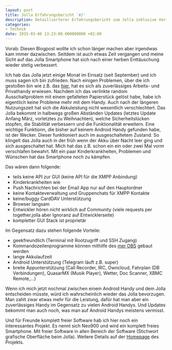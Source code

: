 ```yaml
---
layout: post
title: Jolla Erfahrungsbericht '#2'
description: Detaillierterer Erfahrungsbericht zum Jolla inklusive Vor- und Nachteile, die sich nach einiger Zeit herauskristallisiert haben.
categories:
- Technik
date: 2015-03-06 13:23:00.000000000 +02:00
---
```


Vorab: Diesen Blogpost wollte ich schon länger machen aber irgendwas kam immer dazwischen. Seitdem ist auch etwas Zeit vergangen und meine Sicht auf das Jolla Smartphone hat sich nach einer herben Enttäuschung wieder stetig verbessert.

Ich hab das Jolla jetzt einige Monat im Einsatz (seit September) und ich muss sagen ich bin zufrieden. Nach einigen Problemen, über die ich gestoßen bin wie z.B. das [hier](https://together.jolla.com/question/7144/jolla-randomly-shuts-down/?sort=votes&page=1), hat es sich als zuverlässiges Arbeits- und Privathandy erwiesen. Nachdem ich das verlinkte random Ausschaltproblem mit einem gefalteten Papierstück gelöst habe, habe ich eigentlich keine Probleme mehr mit dem Handy. Auch nach der längeren Nutzungszeit hat sich die Akkuleistung nicht wesentlich verschlechtert. Das Jolla bekommt in halbwegs großen Abständen Updates (letztes Update Anfang März, vorletztes zu Weihnachten), welche Sicherheitslücken stopfen, die Stabilität verbessern und die Funktionalität erweitern. Eine wichtige Funktionn, die bisher auf keinem Android Handy gefunden habe, ist der Wecker. Dieser funktioniert auch im ausgeschaltetem Zustand. So klingelt das Jolla auch in der früh wenn der Akku über Nacht leer ging und sich ausgeschaltet hat. Mich hat das z.B. schon ein ein oder zwei Mal vorm verschlafen bewahrt. Mit ein paar Kinderkrankheiten, Problemen und Wünschen hat das Smartphone noch zu kämpfen.

Das wären dann folgende:

* teils keine API zur GUI (keine API für die XMPP Anbindung)
* Kinderkrankheiten wie
 * Push Nachrichten bei der Email App nur auf den Hauptordner
 * keine Kontakteverwaltung und Gruppenchats für XMPP Kontakte
* keine/buggy CardDAV Unterstützung
* Browser langsam
* Entwickler hören nicht wirklich auf Community (viele requests per together.jolla aber Ignoranz auf Entwicklerseite)
* kompletter GUI Stack ist proprietär

Im Gegensatz dazu stehen folgende Vorteile:

* geekfreundlich (Terminal mit Rootzugriff und SSH Zugang)
* Kommandozeilenprogramme können mithilfe des [mer OBS](https://build.merproject.org/) gebaut werden
* lange Akkulaufzeit
* Android Unterstützung (Telegram läuft z.B. super)
* breite Appunterstützung (Call Recorder, IRC, Owncloud, Fahrplan (DB Verbindungen), QuasarMX (Musik Player), Wetter, Doc Scanner, XBMC Remote,...)

Wenn ich mich jetzt nochmal zwischen einem Android Handy und dem Jolla entscheiden müsste, würd ich wahrscheinlich wieder das Jolla bevorzugen. Man zahlt zwar etwas mehr für die Leistung, dafür hat man aber ein zuverlässiges Handy im Gegensatz zu vielen Android Handys. Und Updates bekommt man auch noch, was man auf Android Handys meistens vermisst.

Und für Freunde komplett freier Software hab ich hier noch ein interessantes Projekt. Es nennt sich Neo900 und wird ein komplett freies Smartphone. Mit freier Software in allen Bereich der Software (Stichwort grafische Oberfläche beim Jolla). Weitere Details auf der [Homepage](http://neo900.org/) des Projekts.

